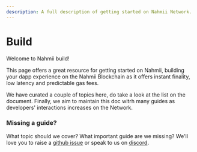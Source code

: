 ```yaml
---
description: A full description of getting started on Nahmii Network.
---
```


# Build

Welcome to Nahmii build!&#x20;

This page offers a great resource for getting started on Nahmii, building your dapp experience on the Nahmii Blockchain as it offers instant finality, low latency and predictable gas fees.

We have curated a couple of topics here, do take a look at the list on the document. Finally, we aim to maintain this doc witrh many guides as developers' interactions increases on the Network.

### Missing a guide?

What topic should we cover? What important guide are we missing? We'll love you to raise a [github issue](https://github.com/nahmii-community/nahmii-2-docs/issues) or speak to us on [discord](https://discord.gg/GKTsUTH).
